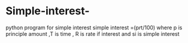 # Simple-interest-
python program for simple interest simple interest =(p*r*t/100) where p is principle amount ,T is time , R is rate if interest and si is simple interest 
